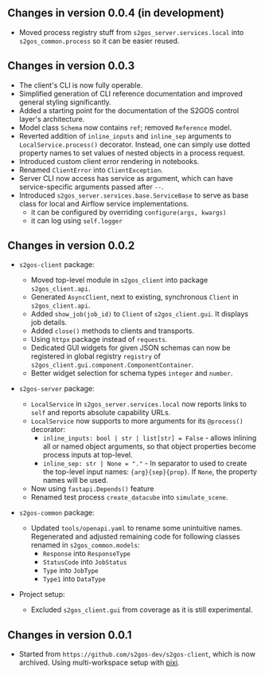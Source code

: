 ## Changes in version 0.0.4 (in development)

- Moved process registry stuff from `s2gos_server.services.local` into 
  `s2gos_common.process` so it can be easier reused.

## Changes in version 0.0.3

- The client's CLI is now fully operable.
- Simplified generation of CLI reference documentation and improved general 
  styling significantly.
- Added a starting point for the documentation of the S2GOS control layer's 
  architecture. 
- Model class `Schema` now contains `ref`; removed `Reference` model. 
- Reverted addition of `inline_inputs` and `inline_sep` arguments to 
  `LocalService.process()` decorator. Instead, one can simply 
  use dotted property names to set values of nested objects in a 
  process request.
- Introduced custom client error rendering in notebooks.
- Renamed `ClientError` into `ClientException`.
- Server CLI now access has service as argument, which can have service-specific 
  arguments passed after `--`.
- Introduced `s2gos_server.services.base.ServiceBase` to serve as base 
  class for local and Airflow service implementations.
  - it can be configured by overriding `configure(args, kwargs)` 
  - it can log using `self.logger`

## Changes in version 0.0.2

- `s2gos-client` package:
  - Moved top-level module in `s2gos_client` into package `s2gos_client.api`.
  - Generated `AsyncClient`, next to existing, synchronous `Client` in `s2gos_client.api`.
  - Added `show_job(job_id)` to `Client` of `s2gos_client.gui`. It displays job details.
  - Added `close()` methods to clients and transports.
  - Using `httpx` package instead of `requests`.
  - Dedicated GUI widgets for given JSON schemas can now be registered in
    global registry `registry` of `s2gos_client.gui.component.ComponentContainer`.
  - Better widget selection for schema types `integer` and `number`.

- `s2gos-server` package:
  - `LocalService` in `s2gos_server.services.local` now reports links to `self`
    and reports absolute capability URLs.
  - `LocalService` now supports to more arguments for its `@process()` decorator:
    - `inline_inputs: bool | str | list[str] = False` - allows inlining all or named 
      object arguments, so that object properties become process inputs at top-level.
    - `inline_sep: str | None = "."` - In separator to used to create the top-level
      input names: `{arg}{sep}{prop}`. If `None`, the property names will be used.
  - Now using `fastapi.Depends()` feature
  - Renamed test process `create_datacube` into `simulate_scene`.

- `s2gos-common` package:
  - Updated `tools/openapi.yaml` to rename some unintuitive names.
    Regenerated and adjusted remaining code for following classes 
    renamed in `s2gos_common.models`:
    - `Response` into `ResponseType`
    - `StatusCode` into `JobStatus`
    - `Type` into `JobType`
    - `Type1` into `DataType`

- Project setup:
  - Excluded `s2gos_client.gui` from coverage as it is still experimental.

## Changes in version 0.0.1

- Started from `https://github.com/s2gos-dev/s2gos-client`, which is now archived.
  Using multi-workspace setup with [pixi](https://pixi.sh).
